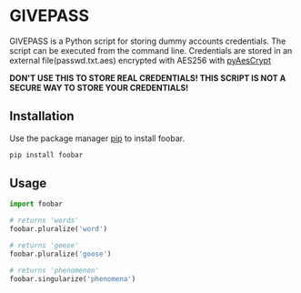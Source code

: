 # GIVEPASS

GIVEPASS is a Python script for storing dummy accounts credentials. The script can be executed from the command line. Credentials are stored in an external file(passwd.txt.aes) encrypted with AES256 with [pyAesCrypt](https://pypi.org/project/pyAesCrypt/)

**DON'T USE THIS TO STORE REAL CREDENTIALS! THIS SCRIPT IS NOT A SECURE WAY TO STORE YOUR CREDENTIALS!**

## Installation

Use the package manager [pip](https://pip.pypa.io/en/stable/) to install foobar.

```bash
pip install foobar
```

## Usage

```python
import foobar

# returns 'words'
foobar.pluralize('word')

# returns 'geese'
foobar.pluralize('goose')

# returns 'phenomenon'
foobar.singularize('phenomena')
```
